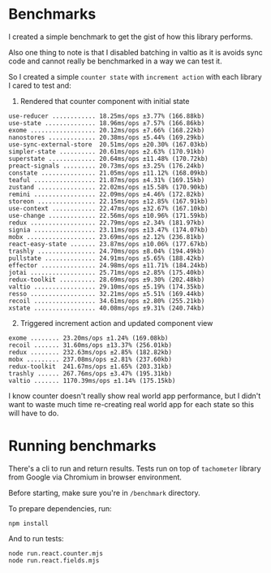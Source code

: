 # Benchmarks
I created a simple benchmark to get the gist of how this library performs.

Also one thing to note is that I disabled batching in valtio as it is avoids sync code and cannot really be benchmarked in a way we can test it.

So I created a simple `counter state` with `increment action` with each library I cared to test and:

1. Rendered that counter component with initial state
```
use-reducer ............ 18.25ms/ops ±3.77% (166.88kb)
use-state .............. 18.96ms/ops ±7.57% (166.86kb)
exome .................. 20.12ms/ops ±7.66% (168.22kb)
nanostores ............. 20.38ms/ops ±5.44% (169.29kb)
use-sync-external-store  20.51ms/ops ±20.30% (167.03kb)
simpler-state .......... 20.61ms/ops ±2.63% (170.91kb)
superstate ............. 20.64ms/ops ±11.48% (170.72kb)
preact-signals ......... 20.73ms/ops ±3.25% (176.24kb)
constate ............... 21.05ms/ops ±11.12% (168.09kb)
teaful ................. 21.87ms/ops ±4.31% (169.15kb)
zustand ................ 22.02ms/ops ±15.58% (170.90kb)
remini ................. 22.09ms/ops ±4.46% (172.82kb)
storeon ................ 22.15ms/ops ±12.85% (167.91kb)
use-context ............ 22.47ms/ops ±32.67% (167.10kb)
use-change ............. 22.56ms/ops ±10.96% (171.59kb)
redux .................. 22.79ms/ops ±2.34% (181.97kb)
signia ................. 23.11ms/ops ±13.47% (174.07kb)
mobx ................... 23.69ms/ops ±2.12% (236.81kb)
react-easy-state ....... 23.87ms/ops ±10.06% (177.67kb)
trashly ................ 24.70ms/ops ±8.04% (194.49kb)
pullstate .............. 24.91ms/ops ±5.65% (188.42kb)
effector ............... 24.98ms/ops ±11.71% (184.24kb)
jotai .................. 25.71ms/ops ±2.85% (175.40kb)
redux-toolkit .......... 28.69ms/ops ±9.30% (202.48kb)
valtio ................. 29.10ms/ops ±5.19% (174.35kb)
resso .................. 32.21ms/ops ±5.51% (169.44kb)
recoil ................. 34.61ms/ops ±2.80% (255.21kb)
xstate ................. 40.08ms/ops ±9.31% (240.74kb)
```

2. Triggered increment action and updated component view
```
exome ........ 23.20ms/ops ±1.24% (169.08kb)
recoil ....... 31.60ms/ops ±13.37% (256.01kb)
redux ........ 232.63ms/ops ±2.85% (182.82kb)
mobx ......... 237.08ms/ops ±2.81% (237.60kb)
redux-toolkit  241.67ms/ops ±1.65% (203.31kb)
trashly ...... 267.76ms/ops ±3.47% (195.31kb)
valtio ....... 1170.39ms/ops ±1.14% (175.15kb)
```

<!-- _Note: **Less is better**_ -->

I know counter doesn't really show real world app performance, but I didn't want to waste much time re-creating real world app for each state so this will have to do.

# Running benchmarks
There's a cli to run and return results. Tests run on top of `tachometer` library from Google via Chromium in browser environment.

Before starting, make sure you're in `/benchmark` directory.

To prepare dependencies, run:
```
npm install
```

And to run tests:
```
node run.react.counter.mjs
node run.react.fields.mjs
```
